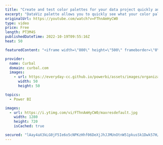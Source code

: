 ```yaml
---
title: "Create and test color palettes for your data project quickly and easily!"
excerpt: "DataViz palette allows you to quickly see what your color palette would like on an actual graph. No longer spend ages on your color choices only to realize that they don't quite hit the mark once you've plugged in your data.  Experiment with different colors by importing palettes from your favourite"
originalUrl: https://youtube.com/watch?v=FThnAmHyCW0
type: video
price: Free
length: PT3M4S
publishedDateTime: 2022-10-19T09:55:16Z
heat: 50

featuredContent: "<iframe width=\"800\" height=\"500\" frameborder=\"0\" src=\"https://www.youtube.com/embed/FThnAmHyCW0\" allow=\"accelerometer; autoplay; encrypted-media; gyroscope; picture-in-picture\" allowfullscreen></iframe>"

provider:
  name: Curbal
  domain: curbal.com
  images:
    - url: https://everyday-cc.github.io/powerbi/assets/images/organizations/curbal.com-50x50.jpg
      width: 50
      height: 50

topics:
  - Power BI

images:
  - url: https://i.ytimg.com/vi/FThnAmHyCW0/maxresdefault.jpg
    width: 1280
    height: 720
    isCached: true

secured: "lAay4aX3kLG0jF5Ie6o5cNPKzHhf06DeXjJhJJMUnOtnW51pkusSk1Dwk57H/iGT02u0Cg5DMmR4pgDi3A79iHHV+TFPO6LBQD07lxnMVAUAGfZk3Tj/mA8ooz1oAP0h8zbbvF2V4sr1akPAD/4Aepaaf9ktO/c2RU1i64dv45kMg9JfwnY7fSrjNAQvdYOcZZX0v3ZLGq3PQuwLmLu1Eb7yvyA4GPaQogEQYXXaVTEDH9E5t1A/JVLvfnNzBeuFW2W4IOH4HyBVfvF9ltkMpaELNAp3vm8M9E0pKzN0TH1oBDKNyUCKCzo2OvhyxQnarHvxEV4NwU1MT3beT36QE8vm1GvLqKaDeU/6TADyZTs+lMV2e76JFOSQWWceI1bdVJyGNAr90w48kYzRsZsumxt3Nd2G1ZQJURCEoWc66KM=;UWS4O0x+jxjFcYWBDSRwhQ=="
---
```


